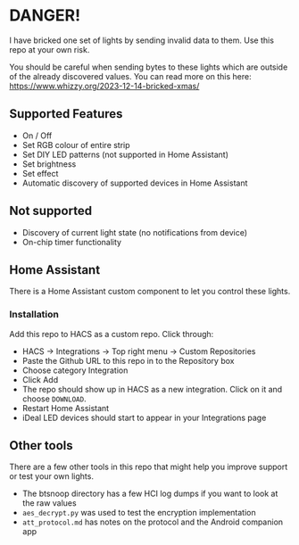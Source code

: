 # DANGER!

I have bricked one set of lights by sending invalid data to them.  Use this repo at your own risk.

You should be careful when sending bytes to these lights which are outside of the already discovered values.
You can read more on this here: https://www.whizzy.org/2023-12-14-bricked-xmas/

## Supported Features

- On / Off
- Set RGB colour of entire strip
- Set DIY LED patterns (not supported in Home Assistant)
- Set brightness
- Set effect
- Automatic discovery of supported devices in Home Assistant

## Not supported

- Discovery of current light state (no notifications from device)
- On-chip timer functionality

## Home Assistant

There is a Home Assistant custom component to let you control these lights.

### Installation

Add this repo to HACS as a custom repo. Click through:

- HACS -> Integrations -> Top right menu -> Custom Repositories
- Paste the Github URL to this repo in to the Repository box
- Choose category Integration
- Click Add
- The repo should show up in HACS as a new integration.  Click on it and choose `DOWNLOAD`.
- Restart Home Assistant
- iDeal LED devices should start to appear in your Integrations page

## Other tools

There are a few other tools in this repo that might help you improve support or test your own lights.

- The btsnoop directory has a few HCI log dumps if you want to look at the raw values
- `aes_decrypt.py` was used to test the encryption implementation
- `att_protocol.md` has notes on the protocol and the Android companion app
